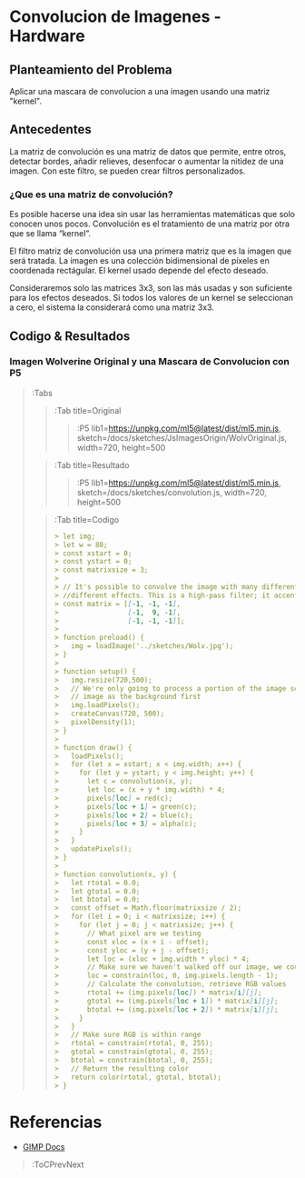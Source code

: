# Convolucion de Imagenes - Hardware

## Planteamiento del Problema

Aplicar una mascara de convolucion a una imagen usando una matriz "kernel".

## Antecedentes

La matriz de convolución es una matriz de datos que permite, entre otros, detectar bordes, añadir relieves, desenfocar o aumentar la nitidez de una imagen. Con este filtro, se pueden crear filtros personalizados.

### ¿Que es una matriz de convolución?

Es posible hacerse una idea sin usar las herramientas matemáticas que solo conocen unos pocos. Convolución es el tratamiento de una matriz por otra que se llama “kernel”.

El filtro matriz de convolución usa una primera matriz que es la imagen que será tratada. La imagen es una colección bidimensional de píxeles en coordenada rectágular. El kernel usado depende del efecto deseado.

Consideraremos solo las matrices 3x3, son las más usadas y son suficiente para los efectos deseados. Si todos los valores de un kernel se seleccionan a cero, el sistema la considerará como una matriz 3x3.

## Codigo & Resultados

### Imagen Wolverine Original y una Mascara de Convolucion con P5

> :Tabs
> > :Tab title=Original
> > 
> > > :P5 lib1=https://unpkg.com/ml5@latest/dist/ml5.min.js, sketch=/docs/sketches/JsImagesOrigin/WolvOriginal.js, width=720, height=500
>
> > :Tab title=Resultado
> > 
> > > :P5 lib1=https://unpkg.com/ml5@latest/dist/ml5.min.js, sketch=/docs/sketches/convolution.js, width=720, height=500
>
> > :Tab title=Codigo
> >
> > ```md
> > > let img;
> > > let w = 80;
> > > const xstart = 0;
> > > const ystart = 0;
> > > const matrixsize = 3;
> > > 
> > > // It's possible to convolve the image with many different matrices to produce 
> > > //different effects. This is a high-pass filter; it accentuates the edges. 
> > > const matrix = [[-1, -1, -1],
> > >                 [-1,  9, -1],
> > >                 [-1, -1, -1]];
> > > 
> > > function preload() {
> > >   img = loadImage('../sketches/Wolv.jpg');
> > > }
> > > 
> > > function setup() {
> > >   img.resize(720,500);
> > >   // We're only going to process a portion of the image so let's set the whole 
> > >   // image as the background first
> > >   img.loadPixels();
> > >   createCanvas(720, 500);
> > >   pixelDensity(1);
> > > }
> > > 
> > > function draw() {
> > >   loadPixels();
> > >   for (let x = xstart; x < img.width; x++) {
> > >     for (let y = ystart; y < img.height; y++) {
> > >       let c = convolution(x, y);
> > >       let loc = (x + y * img.width) * 4;
> > >       pixels[loc] = red(c);
> > >       pixels[loc + 1] = green(c);
> > >       pixels[loc + 2] = blue(c);
> > >       pixels[loc + 3] = alpha(c);
> > >     }
> > >   }
> > >   updatePixels();
> > > }
> > > 
> > > function convolution(x, y) {
> > >   let rtotal = 0.0;
> > >   let gtotal = 0.0;
> > >   let btotal = 0.0;
> > >   const offset = Math.floor(matrixsize / 2);
> > >   for (let i = 0; i < matrixsize; i++) {
> > >     for (let j = 0; j < matrixsize; j++) {
> > >       // What pixel are we testing
> > >       const xloc = (x + i - offset);
> > >       const yloc = (y + j - offset);
> > >       let loc = (xloc + img.width * yloc) * 4;
> > >       // Make sure we haven't walked off our image, we could do better here
> > >       loc = constrain(loc, 0, img.pixels.length - 1);
> > >       // Calculate the convolution, retrieve RGB values
> > >       rtotal += (img.pixels[loc]) * matrix[i][j];
> > >       gtotal += (img.pixels[loc + 1]) * matrix[i][j];
> > >       btotal += (img.pixels[loc + 2]) * matrix[i][j];
> > >     }
> > >   }
> > >   // Make sure RGB is within range
> > >   rtotal = constrain(rtotal, 0, 255);
> > >   gtotal = constrain(gtotal, 0, 255);
> > >   btotal = constrain(btotal, 0, 255);
> > >   // Return the resulting color
> > >   return color(rtotal, gtotal, btotal);
> > > }
> > ```

# Referencias

- [GIMP Docs](https://docs.gimp.org/2.6/es/plug-in-convmatrix.html)

> :ToCPrevNext